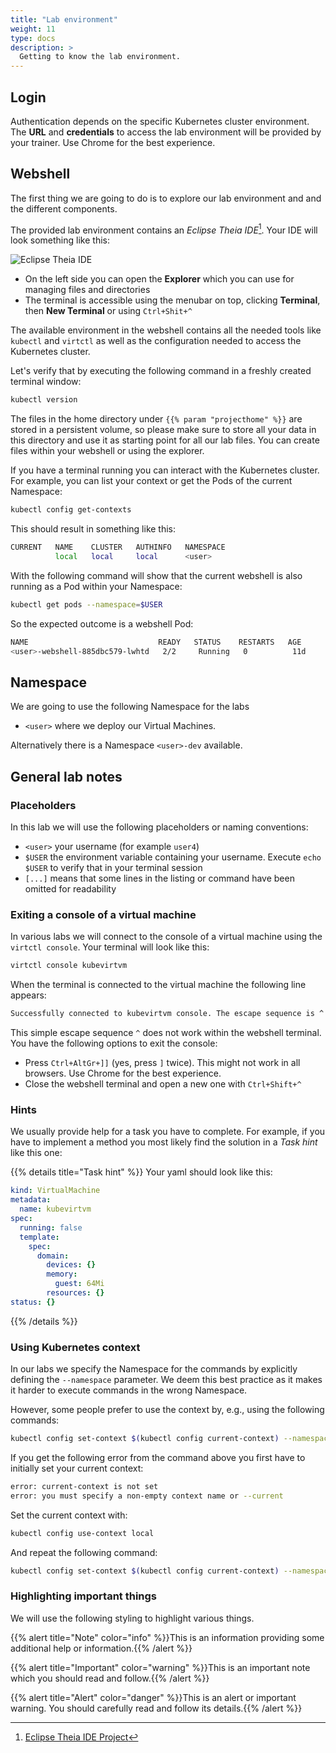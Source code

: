 ```yaml
---
title: "Lab environment"
weight: 11
type: docs
description: >
  Getting to know the lab environment.
---
```



## Login

Authentication depends on the specific Kubernetes cluster environment. The **URL** and **credentials** to access the lab environment will be provided by your trainer. Use Chrome for the best experience.


## Webshell

The first thing we are going to do is to explore our lab environment and and the different components.

The provided lab environment contains an _Eclipse Theia IDE_[^1]. Your IDE will look something like this:

![Eclipse Theia IDE](../theia.png)

* On the left side you can open the **Explorer** which you can use for managing files and directories
* The terminal is accessible using the menubar on top, clicking **Terminal**, then **New Terminal** or using `Ctrl+Shit+^`

The available environment in the webshell contains all the needed tools like `kubectl` and `virtctl` as well as
the configuration needed to access the Kubernetes cluster.

Let's verify that by executing the following command in a freshly created terminal window:

```bash
kubectl version
```

The files in the home directory under `{{% param "projecthome" %}}` are stored in a persistent volume, so please make sure to store all your data in this directory and use it as starting point for all our lab files.
You can create files within your webshell or using the explorer.

If you have a terminal running you can interact with the Kubernetes cluster. For example, you can list your context or get the Pods of the current Namespace:

```bash
kubectl config get-contexts
```

This should result in something like this:

```bash
CURRENT   NAME    CLUSTER   AUTHINFO   NAMESPACE
          local   local     local      <user>
```

With the following command will show that the current webshell is also running as a Pod within your Namespace:

```bash
kubectl get pods --namespace=$USER
```

So the expected outcome is a webshell Pod:

```bash
NAME                             READY   STATUS    RESTARTS   AGE
<user>-webshell-885dbc579-lwhtd   2/2     Running   0          11d
```


## Namespace

We are going to use the following Namespace for the labs

* `<user>` where we deploy our Virtual Machines.

Alternatively there is a Namespace `<user>-dev` available.


## General lab notes


### Placeholders

In this lab we will use the following placeholders or naming conventions:

* `<user>` your username (for example `user4`)
* `$USER` the environment variable containing your username. Execute `echo $USER` to verify that in your terminal session
* `[...]` means that some lines in the listing or command have been omitted for readability


### Exiting a console of a virtual machine

In various labs we will connect to the console of a virtual machine using the `virtctl console`. Your terminal will look like this:

```bash
virtctl console kubevirtvm
```

When the terminal is connected to the virtual machine the following line appears:
```bash
Successfully connected to kubevirtvm console. The escape sequence is ^
```

This simple escape sequence `^` does not work within the webshell terminal. You have the following options to exit the console:

* Press `Ctrl+AltGr+]]` (yes, press `]` twice). This might not work in all browsers. Use Chrome for the best experience.
* Close the webshell terminal and open a new one with `Ctrl+Shift+^`


### Hints

We usually provide help for a task you have to complete. For example, if you have to implement a method you most likely find the solution in a _Task hint_ like this one:

{{% details title="Task hint" %}}
Your yaml should look like this:

```yaml
kind: VirtualMachine
metadata:
  name: kubevirtvm
spec:
  running: false
  template:
    spec:
      domain:
        devices: {}
        memory:
          guest: 64Mi
        resources: {}
status: {}
```
{{% /details %}}


### Using Kubernetes context

In our labs we specify the Namespace for the commands by explicitly defining the `--namespace` parameter.
We deem this best practice as it makes it harder to execute commands in the wrong Namespace.

However, some people prefer to use the context by, e.g., using the following commands:

```bash
kubectl config set-context $(kubectl config current-context) --namespace $USER
```

If you get the following error from the command above you first have to initially set your current context:

```bash
error: current-context is not set
error: you must specify a non-empty context name or --current
```

Set the current context with:

```bash
kubectl config use-context local
```

And repeat the following command:

```bash
kubectl config set-context $(kubectl config current-context) --namespace $USER
```


### Highlighting important things

We will use the following styling to highlight various things.

{{% alert title="Note" color="info" %}}This is an information providing some additional help or information.{{% /alert %}}

{{% alert title="Important" color="warning" %}}This is an important note which you should read and follow.{{% /alert %}}

{{% alert title="Alert" color="danger" %}}This is an alert or important warning. You should carefully read and follow its details.{{% /alert %}}

[^1]: [Eclipse Theia IDE Project](https://theia-ide.org/)
